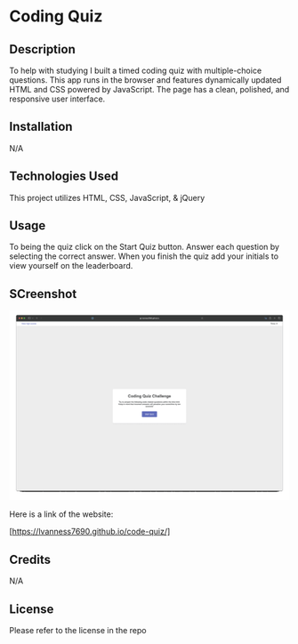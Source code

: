 # Coding Quiz

## Description

To help with studying I built a timed coding quiz with multiple-choice questions. This app runs in the browser and features dynamically updated HTML and CSS powered by JavaScript. The page has a clean, polished, and responsive user interface. 

## Installation

N/A

## Technologies Used

This project utilizes HTML, CSS, JavaScript, & jQuery

## Usage

To being the quiz click on the Start Quiz button. Answer each question by selecting the correct answer. When you finish the quiz add your initials to view yourself on the leaderboard.

## SCreenshot

![Alt text](code-quiz-demo.gif)

Here is a link of the website:

[https://lvanness7690.github.io/code-quiz/]

## Credits

N/A

## License

Please refer to the license in the repo